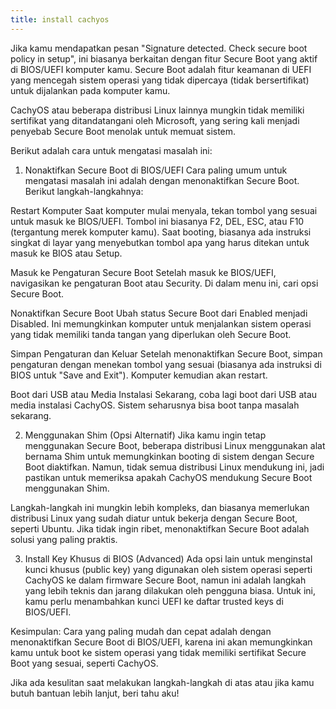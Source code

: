 ```yaml
---
title: install cachyos
---
```



Jika kamu mendapatkan pesan "Signature detected. Check secure boot policy in setup", ini biasanya berkaitan dengan fitur Secure Boot yang aktif di BIOS/UEFI komputer kamu. Secure Boot adalah fitur keamanan di UEFI yang mencegah sistem operasi yang tidak dipercaya (tidak bersertifikat) untuk dijalankan pada komputer kamu.

CachyOS atau beberapa distribusi Linux lainnya mungkin tidak memiliki sertifikat yang ditandatangani oleh Microsoft, yang sering kali menjadi penyebab Secure Boot menolak untuk memuat sistem.

Berikut adalah cara untuk mengatasi masalah ini:

1. Nonaktifkan Secure Boot di BIOS/UEFI
Cara paling umum untuk mengatasi masalah ini adalah dengan menonaktifkan Secure Boot. Berikut langkah-langkahnya:

Restart Komputer
Saat komputer mulai menyala, tekan tombol yang sesuai untuk masuk ke BIOS/UEFI. Tombol ini biasanya F2, DEL, ESC, atau F10 (tergantung merek komputer kamu). Saat booting, biasanya ada instruksi singkat di layar yang menyebutkan tombol apa yang harus ditekan untuk masuk ke BIOS atau Setup.

Masuk ke Pengaturan Secure Boot
Setelah masuk ke BIOS/UEFI, navigasikan ke pengaturan Boot atau Security. Di dalam menu ini, cari opsi Secure Boot.

Nonaktifkan Secure Boot
Ubah status Secure Boot dari Enabled menjadi Disabled. Ini memungkinkan komputer untuk menjalankan sistem operasi yang tidak memiliki tanda tangan yang diperlukan oleh Secure Boot.

Simpan Pengaturan dan Keluar
Setelah menonaktifkan Secure Boot, simpan pengaturan dengan menekan tombol yang sesuai (biasanya ada instruksi di BIOS untuk "Save and Exit"). Komputer kemudian akan restart.

Boot dari USB atau Media Instalasi
Sekarang, coba lagi boot dari USB atau media instalasi CachyOS. Sistem seharusnya bisa boot tanpa masalah sekarang.

2. Menggunakan Shim (Opsi Alternatif)
Jika kamu ingin tetap menggunakan Secure Boot, beberapa distribusi Linux menggunakan alat bernama Shim untuk memungkinkan booting di sistem dengan Secure Boot diaktifkan. Namun, tidak semua distribusi Linux mendukung ini, jadi pastikan untuk memeriksa apakah CachyOS mendukung Secure Boot menggunakan Shim.

Langkah-langkah ini mungkin lebih kompleks, dan biasanya memerlukan distribusi Linux yang sudah diatur untuk bekerja dengan Secure Boot, seperti Ubuntu. Jika tidak ingin ribet, menonaktifkan Secure Boot adalah solusi yang paling praktis.

3. Install Key Khusus di BIOS (Advanced)
Ada opsi lain untuk menginstal kunci khusus (public key) yang digunakan oleh sistem operasi seperti CachyOS ke dalam firmware Secure Boot, namun ini adalah langkah yang lebih teknis dan jarang dilakukan oleh pengguna biasa. Untuk ini, kamu perlu menambahkan kunci UEFI ke daftar trusted keys di BIOS/UEFI.

Kesimpulan:
Cara yang paling mudah dan cepat adalah dengan menonaktifkan Secure Boot di BIOS/UEFI, karena ini akan memungkinkan kamu untuk boot ke sistem operasi yang tidak memiliki sertifikat Secure Boot yang sesuai, seperti CachyOS.

Jika ada kesulitan saat melakukan langkah-langkah di atas atau jika kamu butuh bantuan lebih lanjut, beri tahu aku!






